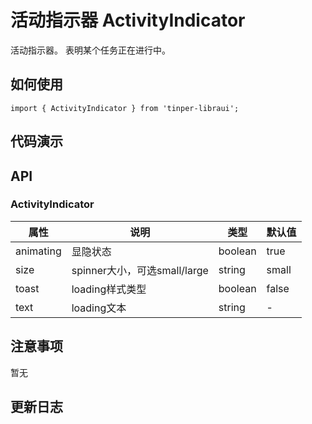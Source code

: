 # 活动指示器 ActivityIndicator 

活动指示器。 表明某个任务正在进行中。


## 如何使用

```
import { ActivityIndicator } from 'tinper-libraui';

```

## 代码演示


## API


### ActivityIndicator

| 属性 | 说明 | 类型 | 默认值 |
|----|-----|------|------|
|animating |	显隐状态	|boolean	|true|
|size |	spinner大小，可选small/large	|string	|small|
|toast |	loading样式类型	|boolean	|false|
|text |	loading文本	|string|	-|


## 注意事项

暂无

## 更新日志
